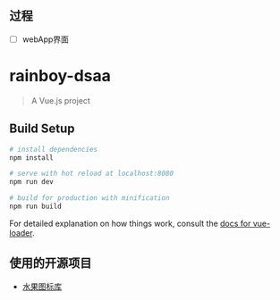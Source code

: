 ## 过程

 - [ ] webApp界面

# rainboy-dsaa

> A Vue.js project

## Build Setup

``` bash
# install dependencies
npm install

# serve with hot reload at localhost:8080
npm run dev

# build for production with minification
npm run build
```

For detailed explanation on how things work, consult the [docs for vue-loader](http://vuejs.github.io/vue-loader).

## 使用的开源项目

 - [水果图标库](http://www.iconfont.cn/plus/collections/detail?cid=4014)
